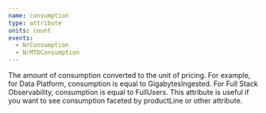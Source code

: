 ```yaml
---
name: consumption
type: attribute
units: count
events:
  - NrConsumption
  - NrMTDConsumption
---
```


The amount of consumption converted to the unit of pricing. For example, for Data Platform, consumption is equal to GigabytesIngested. For Full Stack Observability, consumption is equal to FullUsers. This attribute is useful if you want to see consumption faceted by productLine or other attribute.